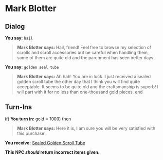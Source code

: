 # Mark Blotter
## Dialog

**You say:** `hail`



>**Mark Blotter says:** Hail, friend! Feel free to browse my selection of scrolls and scroll accessories but be careful when handling them, some of them are quite old and the parchment has seen better days.

**You say:** `golden seal tube`



>**Mark Blotter says:** Ah hah! You are in luck. I just received a sealed golden scroll tube the other day that I think you will find quite acceptable. It seems to be quite old and the craftsmanship is superb! I will part with it for no less than one-thousand gold pieces.
end

## Turn-Ins





if( **You turn in:** gold = 1000) then


>**Mark Blotter says:** Here it is, I am sure you will be very satisfied with this purchase!


 **You receive:**  [Sealed Golden Scroll Tube](/item/10671) 

**This NPC *should* return incorrect items given.**
